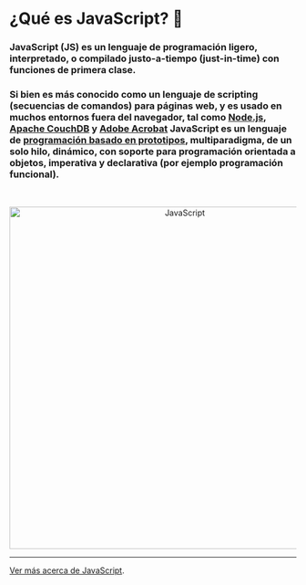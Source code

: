 # ¿Qué es JavaScript? 🚀
### **JavaScript (JS)** es un lenguaje de programación ligero, interpretado, o compilado justo-a-tiempo (just-in-time) con funciones de primera clase.

### Si bien es más conocido como un lenguaje de scripting (secuencias de comandos) para páginas web, y es usado en muchos entornos fuera del navegador, tal como [Node.js](https://nodejs.org/es/), [Apache CouchDB](https://couchdb.apache.org/) y [Adobe Acrobat](https://opensource.adobe.com/dc-acrobat-sdk-docs/acrobatsdk/) JavaScript es un lenguaje de [programación basado en prototipos](https://developer.mozilla.org/es/docs/Glossary/Prototype-based_programming), multiparadigma, de un solo hilo, dinámico, con soporte para programación orientada a objetos, imperativa y declarativa (por ejemplo programación funcional).

<br>

<p align='center'>
  <img src='https://soyhorizonte.com/wp-content/uploads/2020/10/Javascript-by-SoyHorizonte.jpg' alt='JavaScript' width='600'>
</p>

---

[Ver más acerca de JavaScript](https://developer.mozilla.org/es/docs/Web/JavaScript/About_JavaScript).

